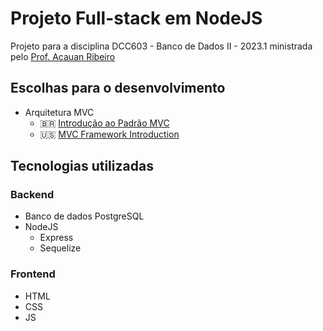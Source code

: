 # Projeto Full-stack em NodeJS

Projeto para a disciplina DCC603 - Banco de Dados II - 2023.1 ministrada pelo [Prof. Acauan Ribeiro](https://github.com/acauanrr)

## Escolhas para o desenvolvimento

- Arquitetura MVC
  - 🇧🇷 [Introdução ao Padrão MVC](https://www.devmedia.com.br/introducao-ao-padrao-mvc/29308)
  - 🇺🇸 [MVC Framework Introduction](https://www.geeksforgeeks.org/mvc-framework-introduction/)

## Tecnologias utilizadas

### Backend

- Banco de dados PostgreSQL
- NodeJS
  - Express
  - Sequelize

### Frontend

- HTML
- CSS
- JS
